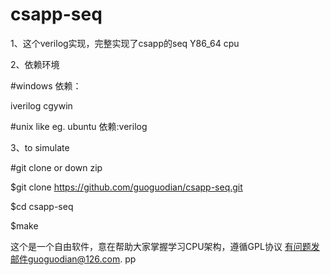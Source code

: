 # csapp-seq 
1、这个verilog实现，完整实现了csapp的seq Y86_64 cpu

2、依赖环境

#windows 依赖：

iverilog cgywin 

#unix like eg. ubuntu 依赖:verilog

3、to simulate 

#git clone  or down zip

$git clone https://github.com/guoguodian/csapp-seq.git

$cd csapp-seq

$make 


这个是一个自由软件，意在帮助大家掌握学习CPU架构，遵循GPL协议
有问题发邮件guoguodian@126.com.
pp